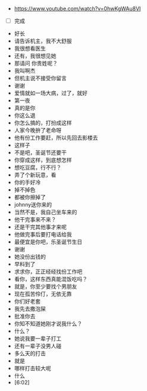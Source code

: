- https://www.youtube.com/watch?v=0hwKgWAu8VI
- [ ] 完成
- 好长
- 请告诉机主，我不大舒服
- 我很想看医生
- 还有，我很想见她
- 那请问 你贵姓呢？
- 我叫啊杰
- 但机主说不接受你留言
- 谢谢
- 爱情就如一场大病，过了，就好
- 第一夜
- 真的是你
- 你这么退
- 你怎么搞的，打扮成这样
- 人家今晚拚了老命呀
- 他有份工作要赶，所以先回去影楼去
- 这样子
- 不是吧，圣诞节还要干
- 你穿成这样，到底想怎样
- 想吃豆腐，行不行？
- 弄了个新玩意，看
- 你的手好冷
- 掉不掉色
- 都被你擦掉了
- johnny送你来的
- 当然不是，我自己坐车来的
- 他干完事来不来？
- 还是干完其他事才来呢
- 他做完事后要打电话给我
- 最便宜是你吧，乐圣诞节生日
- 谢谢
- 她没份出钱的
- 早料到了
- 求求你，正正经经找份工作吧
- 看你，这样东西真能混饭吃吗？
- 就是，你至少要找个男朋友
- 现在孤苦伶仃，无依无靠
- 你们好老套
- 我先去撒泡屎
- 批准你去
- 你知不知道她刚才说我什么？
- 什么？
- 她说我要一辈子打工
- 还有一辈子没男人碰
- 多么天的打击
- 就是
- 哪样打击较大呢
- 什么
- [6:02]
